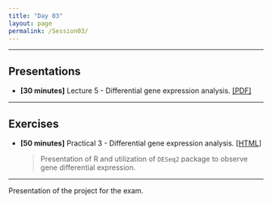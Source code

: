 ```yaml
---
title: "Day 03"
layout: page
permalink: /Session03/
---
```


---

## Presentations

- **\[30 minutes\]** Lecture 5 - Differential gene expression analysis.
[[PDF]](5_DESeq.pdf)

---

## Exercises

-  **\[50 minutes\]** Practical 3 - Differential gene expression analysis.
    [[HTML](DESeq2)]

    > Presentation of R and utilization of `DESeq2` package to observe gene
    differential expression.
    
--- 

Presentation of the project for the exam.
